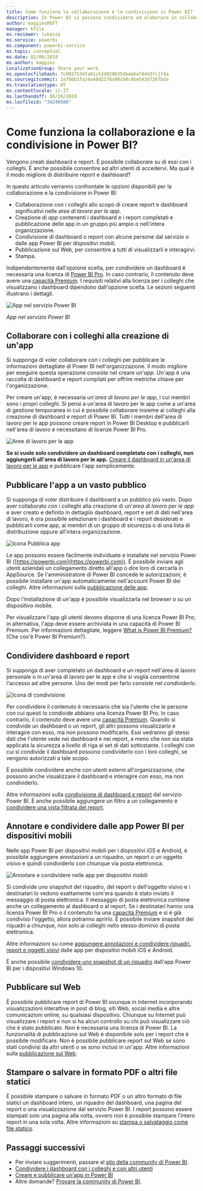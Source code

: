 ```yaml
---
title: Come funziona la collaborazione e la condivisione in Power BI?
description: In Power BI si possono condividere ed elaborare in collaborazione dashboard, report, riquadri e app in diversi modi, ognuno dei quali presenta vantaggi specifici.
author: maggiesMSFT
manager: kfile
ms.reviewer: lukaszp
ms.service: powerbi
ms.component: powerbi-service
ms.topic: conceptual
ms.date: 02/09/2018
ms.author: maggies
LocalizationGroup: Share your work
ms.openlocfilehash: 7c0037534fa61c5340206354beb6af04d3fc1f4a
ms.sourcegitcommit: 2a7bbb1fa24a49d2278a90cb0c4be543d7267bda
ms.translationtype: HT
ms.contentlocale: it-IT
ms.lasthandoff: 06/26/2018
ms.locfileid: "34249506"
---
```

# <a name="how-should-i-collaborate-and-share-in-power-bi"></a>Come funziona la collaborazione e la condivisione in Power BI?

Vengono creati dashboard e report. È possibile collaborare su di essi con i colleghi. È anche possibile consentire ad altri utenti di accedervi. Ma qual è il modo migliore di distribuire report e dashboard?

In questo articolo verranno confrontate le opzioni disponibili per la collaborazione e la condivisione in Power BI: 

* Collaborazione con i colleghi allo scopo di creare report e dashboard significativi nelle *aree di lavoro per le app*.
* Creazione di *app* contenenti i dashboard e i report completati e pubblicazione delle app in un gruppo più ampio o nell'intera organizzazione.
* Condivisione di dashboard o report con alcune persone dal servizio o dalle app Power BI per dispositivi mobili.
* Pubblicazione sul Web, per consentire a tutti di visualizzarli e interagirvi.
* Stampa. 

Indipendentemente dall'opzione scelta, per condividere un dashboard è necessaria una licenza di [Power BI Pro](service-free-vs-pro.md). In caso contrario, il contenuto deve avere una [capacità Premium](service-premium.md). I requisiti relativi alla licenza per i colleghi che visualizzano i dashboard dipendono dall'opzione scelta. Le sezioni seguenti illustrano i dettagli. 

![App nel servizio Power BI](media/service-how-to-collaborate-distribute-dashboards-reports/power-bi-apps-home-blog.png)

*App nel servizio Power BI*

## <a name="collaborate-with-coworkers-to-create-an-app"></a>Collaborare con i colleghi alla creazione di un'app
Si supponga di voler collaborare con i colleghi per pubblicare le informazioni dettagliate di Power BI nell'organizzazione. Il modo migliore per eseguire questa operazione consiste nel creare un'*app*. Un'app è una raccolta di dashboard e report compilati per offrire metriche chiave per l'organizzazione. 

Per creare un'app, è necessaria un'*area di lavoro per le app*, i cui membri sono i propri colleghi. Si pensi a un'area di lavoro per le app come a un'area di gestione temporanea in cui è possibile collaborare insieme ai colleghi alla creazione di dashboard e report di Power BI. Tutti i membri dell'area di lavoro per le app possono creare report in Power BI Desktop e pubblicarli nell'area di lavoro e necessitano di licenze Power BI Pro.

![Aree di lavoro per le app](media/service-how-to-collaborate-distribute-dashboards-reports/power-bi-apps-workspaces.png)

**Se si vuole solo condividere un dashboard completato con i colleghi, non aggiungerli all'area di lavoro per le app.** [Creare il dashboard in un'area di lavoro per le app](service-create-distribute-apps.md) e pubblicare l'app semplicemente. 

## <a name="publish-your-app-to-a-broad-audience"></a>Pubblicare l'app a un vasto pubblico
Si supponga di voler distribuire il dashboard a un pubblico più vasto. Dopo aver collaborato con i colleghi alla creazione di un'*area di lavoro per le app* e aver creato e definito in dettaglio dashboard, report e set di dati nell'area di lavoro, è ora possibile selezionare i dashboard e i report desiderati e pubblicarli come app, ai membri di un gruppo di sicurezza o di una lista di distribuzione oppure all'intera organizzazione. 

![Icona Pubblica app](media/service-how-to-collaborate-distribute-dashboards-reports/power-bi-app-publish-600.png)

Le app possono essere facilmente individuate e installate nel servizio Power BI ([https://powerbi.com](https://powerbi.com)). È possibile inviare agli utenti aziendali un collegamento diretto all'app o dire loro di cercarla in AppSource. Se l'amministratore di Power BI concede le autorizzazioni, è possibile installare un'app automaticamente nell'account Power BI dei colleghi. Altre informazioni sulla [pubblicazione delle app](service-create-distribute-apps.md#publish-your-app). 

Dopo l'installazione di un'app è possibile visualizzarla nel browser o su un dispositivo mobile.

Per visualizzare l'app gli utenti devono disporre di una licenza Power BI Pro; in alternativa, l'app deve essere archiviata in una capacità di Power BI Premium. Per informazioni dettagliate, leggere [What is Power BI Premium?](service-premium.md) (Che cos'è Power BI Premium?).

## <a name="share-dashboards-and-reports"></a>Condividere dashboard e report
Si supponga di aver completato un dashboard e un report nell'area di lavoro personale o in un'area di lavoro per le app e che si voglia consentirne l'accesso ad altre persone. Uno dei modi per farlo consiste nel *condividerlo*. 

![Icona di condivisione](media/service-how-to-collaborate-distribute-dashboards-reports/power-bi-share-in-situ.png)

Per condividere il contenuto è necessario che sia l'utente che le persone con cui questi lo condivide abbiano una licenza Power BI Pro. In caso contrario, il contenuto deve avere una [capacità Premium](service-premium.md). Quando si condivide un dashboard o un report, gli altri possono visualizzarlo e interagire con esso, ma non possono modificarlo. Essi vedranno gli stessi dati che l'utente vede nei dashboard e nei report, a meno che non sia stata applicata la sicurezza a livello di riga al set di dati sottostante. I colleghi con cui si condivide il dashboard possono condividerlo con i loro colleghi, se vengono autorizzati a tale scopo. 

È possibile condividere anche con utenti esterni all'organizzazione, che possono anche visualizzare il dashboard e interagire con esso, ma non condividerlo. 

Altre informazioni sulla [condivisione di dashboard e report](service-share-dashboards.md) dal servizio Power BI. È anche possibile aggiungere un filtro a un collegamento e [condividere una vista filtrata del report](service-share-reports.md).

## <a name="annotate-and-share-from-the-power-bi-mobile-apps"></a>Annotare e condividere dalle app Power BI per dispositivi mobili
Nelle app Power BI per dispositivi mobili per i dispositivi iOS e Android, è possibile aggiungere annotazioni a un riquadro, un report o un oggetto visivo e quindi condividerlo con chiunque via posta elettronica. 

![Annotare e condividere nelle app per dispositivi mobili](media/service-how-to-collaborate-distribute-dashboards-reports/power-bi-iphone-annotate.png)

Si condivide uno snapshot del riquadro, del report o dell'oggetto visivo e i destinatari lo vedono esattamente com'era quando è stato inviato il messaggio di posta elettronica. Il messaggio di posta elettronica contiene anche un collegamento al dashboard o al report. Se i destinatari hanno una licenza Power BI Pro o il contenuto ha una [capacità Premium](service-premium.md) e si è già condiviso l'oggetto, allora potranno aprirlo. È possibile inviare snapshot dei riquadri a chiunque, non solo ai colleghi nello stesso dominio di posta elettronica.

Altre informazioni su come [aggiungere annotazioni e condividere riquadri, report e oggetti visivi](mobile-annotate-and-share-a-tile-from-the-mobile-apps.md) dalle app per dispositivi mobili iOS e Android.

È anche possibile [condividere uno snapshot di un riquadro](mobile-share-tile-windows-10-phone-app.md) dall'app Power BI per i dispositivi Windows 10.

## <a name="publish-to-the-web"></a>Pubblicare sul Web
È possibile pubblicare report di Power BI ovunque in Internet incorporando visualizzazioni interattive in post di blog, siti Web, social media e altre comunicazioni online, su qualsiasi dispositivo. Chiunque su Internet può visualizzare i report e non si ha alcun controllo su chi può visualizzare ciò che è stato pubblicato. Non è necessaria una licenza di Power BI. La funzionalità di pubblicazione sul Web è disponibile solo per i report che è possibile modificare. Non è possibile pubblicare report sul Web se sono stati condivisi da altri utenti o se sono inclusi in un'app. Altre informazioni sulla [pubblicazione sul Web](service-publish-to-web.md).

## <a name="print-or-save-as-pdf-or-other-static-file"></a>Stampare o salvare in formato PDF o altri file statici
È possibile stampare o salvare in formato PDF o un altro formato di file statici un dashboard intero, un riquadro del dashboard, una pagina del report o una visualizzazione dal servizio Power BI. I report possono essere stampati solo una pagina alla volta, ovvero non è possibile stampare l'intero report in una sola volta. Altre informazioni su [stampa o salvataggio come file statico](service-print.md).

## <a name="next-steps"></a>Passaggi successivi
* Per inviare suggerimenti, passare al [sito della community di Power BI](https://community.powerbi.com/).
* [Condividere i dashboard con i colleghi e con altri utenti](service-share-dashboards.md)
* [Creare e pubblicare un'app in Power BI](service-create-distribute-apps.md)
* Altre domande? [Provare la community di Power BI](http://community.powerbi.com/).

